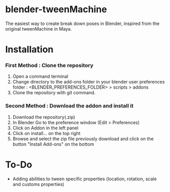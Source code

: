 # blender-tweenMachine
 The easiest way to create break down poses in Blender,
 inspired from the original tweenMachine in Maya. 

# Installation

### First Method : Clone the repository
1. Open a  command terminal
2. Change directory to the add-ons folder in your blender user preferences folder : 
   <BLENDER_PREFERENCES_FOLDER> > scripts > addons
3. Clone the repository with git command.

### Second Method : Download the addon and install it
1. Download the repository(.zip)
2. In Blender Go to the preference window (Edit > Preferences)
3. Click on Addon in the left panel
4. Click on install... on the top right
5. Browse and select the zip file previously download
   and click on the button "Install Add-ons" on the bottom

   
# To-Do
- Adding abilities to tween specific properties
  (location, rotation, scale and customs properties)